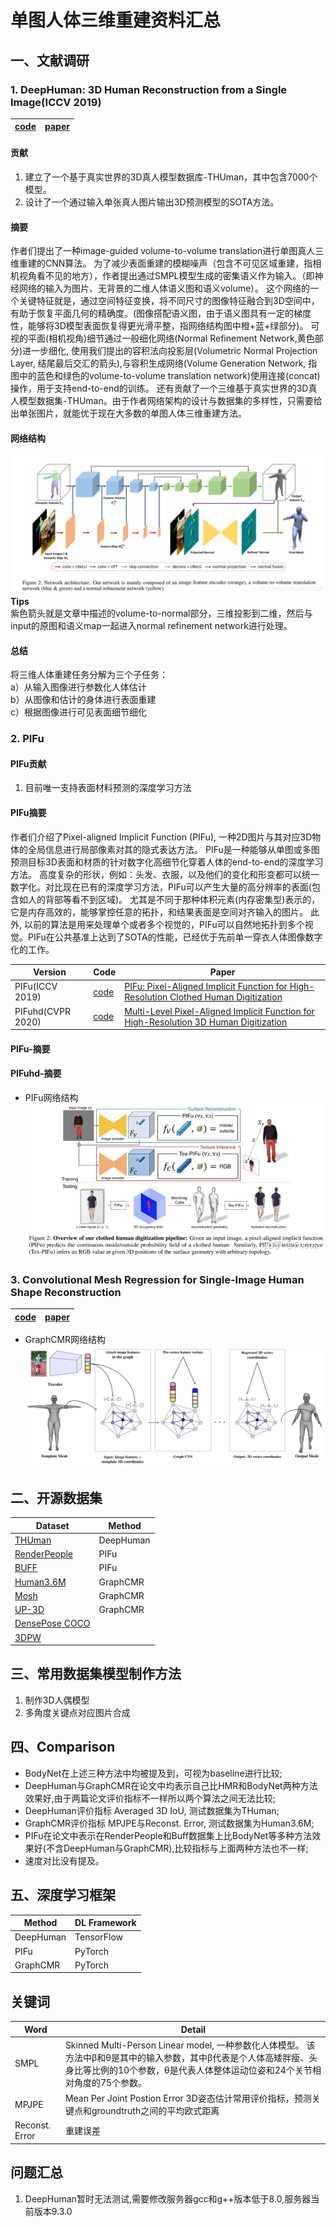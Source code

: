 # 单图人体三维重建资料汇总
## 一、文献调研
### 1. DeepHuman: 3D Human Reconstruction from a Single Image(ICCV 2019)
| [code](https://github.com/ZhengZerong/DeepHuman) | [paper](https://arxiv.org/pdf/1903.06473.pdf) |
|  ----  | ---- |

#### 贡献
1. 建立了一个基于真实世界的3D真人模型数据库-THUman，其中包含7000个模型。
2. 设计了一个通过输入单张真人图片输出3D预测模型的SOTA方法。

#### 摘要
作者们提出了一种image-guided volume-to-volume translation进行单图真人三维重建的CNN算法。
为了减少表面重建的模糊噪声（包含不可见区域重建，指相机视角看不见的地方），作者提出通过SMPL模型生成的密集语义作为输入。（即神经网络的输入为图片、无背景的二维人体语义图和语义volume）。
这个网络的一个关键特征就是，通过空间特征变换，将不同尺寸的图像特征融合到3D空间中，有助于恢复平面几何的精确度。(图像搭配语义图，由于语义图具有一定的梯度性，能够将3D模型表面恢复得更光滑平整，指网络结构图中橙+蓝+绿部分)。
可视的平面(相机视角)细节通过一般细化网络(Normal Refinement Network,黄色部分)进一步细化,
使用我们提出的容积法向投影层(Volumetric Normal Projection Layer, 结尾最后交汇的箭头),与容积生成网络(Volume Generation Network, 指图中的蓝色和绿色的volume-to-volume translation network)使用连接(concat)操作，用于支持end-to-end的训练。
还有贡献了一个三维基于真实世界的3D真人模型数据集-THUman。由于作者网络架构的设计与数据集的多样性，只需要给出单张图片，就能优于现在大多数的单图人体三维重建方法。

#### 网络结构
![img.png](img/img.png)
**Tips** <br>
紫色箭头就是文章中描述的volume-to-normal部分，三维投影到二维，然后与input的原图和语义map一起进入normal refinement network进行处理。

#### 总结
将三维人体重建任务分解为三个子任务： <br>
a）从输入图像进行参数化人体估计 <br>
b）从图像和估计的身体进行表面重建 <br>
c）根据图像进行可见表面细节细化 <br>


### 2. PIFu
#### PIFu贡献
1. 目前唯一支持表面材料预测的深度学习方法

#### PIFu摘要
作者们介绍了Pixel-aligned Implicit Function (PIFu), 一种2D图片与其对应3D物体的全局信息进行局部像素对其的隐式表达方法。
PIFu是一种能够从单图或多图预测目标3D表面和材质的针对数字化高细节化穿着人体的end-to-end的深度学习方法。
高度复杂的形状，例如：头发、衣服，以及他们的变化和形变都可以统一数字化。对比现在已有的深度学习方法，PIFu可以产生大量的高分辨率的表面(包含如人的背部等看不到区域)。
尤其是不同于那种体积元素(内存密集型)表示的，它是内存高效的，能够掌控任意的拓扑，和结果表面是空间对齐输入的图片。
此外, 以前的算法是用来处理单个或者多个视觉的，PIFu可以自然地拓扑到多个视觉。PIFu在公共基准上达到了SOTA的性能，已经优于先前单一穿衣人体图像数字化的工作。


| Version | Code | Paper | 
|  ----  | ----  | ---- | 
| PIFu(ICCV 2019) | [code](https://github.com/shunsukesaito/PIFu) | [PIFu: Pixel-Aligned Implicit Function for High-Resolution Clothed Human Digitization ](https://arxiv.org/pdf/1905.05172.pdf) | 
| PIFuhd(CVPR 2020) | [code](https://github.com/facebookresearch/pifuhd) | [Multi-Level Pixel-Aligned Implicit Function for High-Resolution 3D Human Digitization](https://arxiv.org/pdf/2004.00452.pdf) | 

#### PIFu-摘要


#### PIFuhd-摘要

- PIFu网络结构
![网络结构](img/img_1.png)

### 3. Convolutional Mesh Regression for Single-Image Human Shape Reconstruction
| [code](https://github.com/nkolot/GraphCMR/) | [paper](https://arxiv.org/abs/1905.03244) | 
|  ----  | ----  | 
- GraphCMR网络结构
![网络结构](img/img_2.png)

## 二、开源数据集

| Dataset | Method |
|  ----  | ----  |
| [THUman](https://github.com/ZhengZerong/DeepHuman/tree/master/THUmanDataset) | DeepHuman | 
| [RenderPeople](https://renderpeople.com/free-3d-people/) | PIFu | 
| [BUFF](http://buff.is.tue.mpg.de/) | PIFu | 
| [Human3.6M](http://vision.imar.ro/human3.6m/description.php) | GraphCMR | 
| [Mosh](http://mosh.is.tue.mpg.de/) | GraphCMR | 
| [UP-3D](http://files.is.tuebingen.mpg.de/classner/up/) | GraphCMR | 
| [DensePose COCO](https://github.com/facebookresearch/DensePose) |  |
| [3DPW](http://virtualhumans.mpi-inf.mpg.de/3DPW/) |  |



## 三、常用数据集模型制作方法
1. 制作3D人偶模型
2. 多角度关键点对应图片合成

## 四、Comparison
- BodyNet在上述三种方法中均被提及到，可视为baseline进行比较;
- DeepHuman与GraphCMR在论文中均表示自己比HMR和BodyNet两种方法效果好,由于两篇论文评价指标不一样所以两个算法之间无法比较;
- DeepHuman评价指标 Averaged 3D IoU, 测试数据集为THuman;
- GraphCMR评价指标 MPJPE与Reconst. Error, 测试数据集为Human3.6M;
- PIFu在论文中表示在RenderPeople和Buff数据集上比BodyNet等多种方法效果好(不含DeepHuman与GraphCMR),比较指标与上面两种方法也不一样;
- 速度对比没有提及。

## 五、深度学习框架
| Method | DL Framework |
| ---- | ---- |
| DeepHuman | TensorFlow |
| PIFu | PyTorch |
| GraphCMR | PyTorch |

## 关键词
| Word | Detail |
| ---- | ---- |
| SMPL | Skinned Multi-Person Linear model, 一种参数化人体模型。 该方法中β和θ是其中的输入参数，其中β代表是个人体高矮胖瘦、头身比等比例的10个参数，θ是代表人体整体运动位姿和24个关节相对角度的75个参数。 |
| MPJPE | Mean Per Joint Postion Error 3D姿态估计常用评价指标，预测关键点和groundtruth之间的平均欧式距离 |
| Reconst. Error | 重建误差 |

## 问题汇总
1. DeepHuman暂时无法测试,需要修改服务器gcc和g++版本低于8.0,服务器当前版本9.3.0